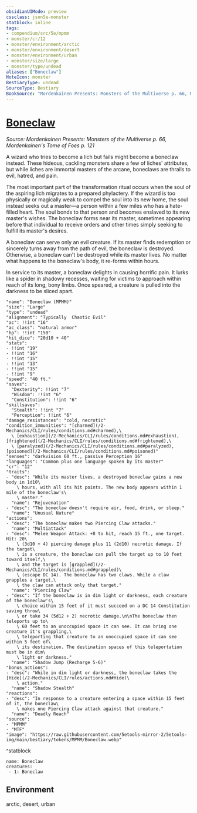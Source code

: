 ```yaml
---
obsidianUIMode: preview
cssclass: json5e-monster
statblock: inline
tags:
- compendium/src/5e/mpmm
- monster/cr/12
- monster/environment/arctic
- monster/environment/desert
- monster/environment/urban
- monster/size/large
- monster/type/undead
aliases: ["Boneclaw"]
NoteIcon: monster
BestiaryType: undead
SourceType: Bestiary
BookSource: "Mordenkainen Presents: Monsters of the Multiverse p. 66, Mordenkainen's Tome of Foes p. 121"
---
```

# [Boneclaw](2-Mechanics/CLI/bestiary/undead/boneclaw-mpmm.md)
*Source: Mordenkainen Presents: Monsters of the Multiverse p. 66, Mordenkainen's Tome of Foes p. 121*  

A wizard who tries to become a lich but fails might become a boneclaw instead. These hideous, cackling monsters share a few of liches' attributes, but while liches are immortal masters of the arcane, boneclaws are thralls to evil, hatred, and pain.

The most important part of the transformation ritual occurs when the soul of the aspiring lich migrates to a prepared phylactery. If the wizard is too physically or magically weak to compel the soul into its new home, the soul instead seeks out a master—a person within a few miles who has a hate-filled heart. The soul bonds to that person and becomes enslaved to its new master's wishes. The boneclaw forms near its master, sometimes appearing before that individual to receive orders and other times simply seeking to fulfill its master's desires.

A boneclaw can serve only an evil creature. If its master finds redemption or sincerely turns away from the path of evil, the boneclaw is destroyed. Otherwise, a boneclaw can't be destroyed while its master lives. No matter what happens to the boneclaw's body, it re-forms within hours.

In service to its master, a boneclaw delights in causing horrific pain. It lurks like a spider in shadowy recesses, waiting for victims to approach within reach of its long, bony limbs. Once speared, a creature is pulled into the darkness to be sliced apart.

```statblock
"name": "Boneclaw (MPMM)"
"size": "Large"
"type": "undead"
"alignment": "Typically  Chaotic Evil"
"ac": !!int "16"
"ac_class": "natural armor"
"hp": !!int "150"
"hit_dice": "20d10 + 40"
"stats":
- !!int "19"
- !!int "16"
- !!int "15"
- !!int "13"
- !!int "15"
- !!int "9"
"speed": "40 ft."
"saves":
  "Dexterity": !!int "7"
  "Wisdom": !!int "6"
  "Constitution": !!int "6"
"skillsaves":
  "Stealth": !!int "7"
  "Perception": !!int "6"
"damage_resistances": "cold, necrotic"
"condition_immunities": "[charmed](/2-Mechanics/CLI/rules/conditions.md#charmed),\
  \ [exhaustion](/2-Mechanics/CLI/rules/conditions.md#exhaustion), [frightened](/2-Mechanics/CLI/rules/conditions.md#frightened),\
  \ [paralyzed](/2-Mechanics/CLI/rules/conditions.md#paralyzed), [poisoned](/2-Mechanics/CLI/rules/conditions.md#poisoned)"
"senses": "darkvision 60 ft., passive Perception 16"
"languages": "Common plus one language spoken by its master"
"cr": "12"
"traits":
- "desc": "While its master lives, a destroyed boneclaw gains a new body in 1d10\
    \ hours, with all its hit points. The new body appears within 1 mile of the boneclaw's\
    \ master."
  "name": "Rejuvenation"
- "desc": "The boneclaw doesn't require air, food, drink, or sleep."
  "name": "Unusual Nature"
"actions":
- "desc": "The boneclaw makes two Piercing Claw attacks."
  "name": "Multiattack"
- "desc": "Melee Weapon Attack: +8 to hit, reach 15 ft., one target. Hit: 20\
    \ (3d10 + 4) piercing damage plus 11 (2d10) necrotic damage. If the target\
    \ is a creature, the boneclaw can pull the target up to 10 feet toward itself,\
    \ and the target is [grappled](/2-Mechanics/CLI/rules/conditions.md#grappled)\
    \ (escape DC 14). The boneclaw has two claws. While a claw grapples a target,\
    \ the claw can attack only that target."
  "name": "Piercing Claw"
- "desc": "If the boneclaw is in dim light or darkness, each creature of the boneclaw's\
    \ choice within 15 feet of it must succeed on a DC 14 Constitution saving throw\
    \ or take 34 (5d12 + 2) necrotic damage.\n\nThe boneclaw then teleports up to\
    \ 60 feet to an unoccupied space it can see. It can bring one creature it's grappling,\
    \ teleporting that creature to an unoccupied space it can see within 5 feet of\
    \ its destination. The destination spaces of this teleportation must be in dim\
    \ light or darkness."
  "name": "Shadow Jump (Recharge 5-6)"
"bonus_actions":
- "desc": "While in dim light or darkness, the boneclaw takes the [Hide](/2-Mechanics/CLI/rules/actions.md#Hide)\
    \ action."
  "name": "Shadow Stealth"
"reactions":
- "desc": "In response to a creature entering a space within 15 feet of it, the boneclaw\
    \ makes one Piercing Claw attack against that creature."
  "name": "Deadly Reach"
"source":
- "MPMM"
- "MTF"
"image": "https://raw.githubusercontent.com/5etools-mirror-2/5etools-img/main/bestiary/tokens/MPMM/Boneclaw.webp"
```
^statblock

```encounter-table
name: Boneclaw
creatures:
 - 1: Boneclaw
```

## Environment

arctic, desert, urban